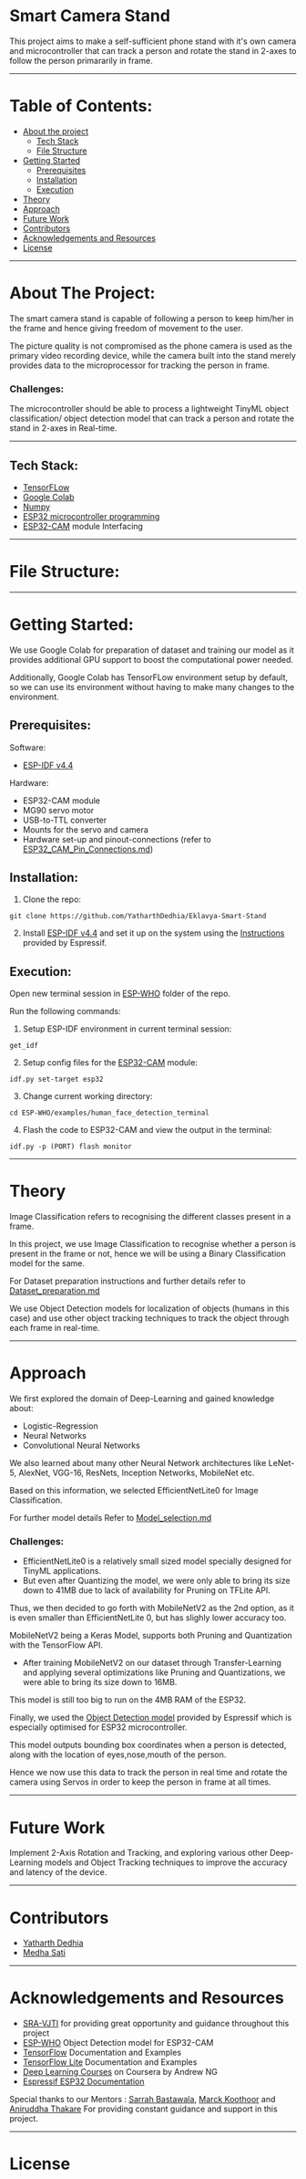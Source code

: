 # Smart Camera Stand

This project aims to make a self-sufficient phone stand with it's own camera and microcontroller that can track a person and rotate the stand in 2-axes to follow the person primararily in frame. 

---

# Table of Contents:
* [About the project](#about-the-project)
    * [Tech Stack](#tech-stack)
    * [File Structure](#file-structure)
* [Getting Started](#getting-started)
    * [Prerequisites](#prerequisites)
    * [Installation](#installation)
    * [Execution](#execution)
* [Theory](#theory)
* [Approach](#approach)
* [Future Work](#future-work)
* [Contributors](#contributors)
* [Acknowledgements and Resources](#acknowledgements-and-resources)
* [License](#license)
---

# About The Project:
The smart camera stand is capable of following a person to keep him/her in the frame and hence giving freedom of movement to the user.

The picture quality is not compromised as the phone camera is used as the primary video recording device, while the camera built into the stand merely provides data to the microprocessor for tracking the person in frame.

### **Challenges:**

The microcontroller should be able to process a lightweight TinyML object classification/ object detection model that can track a person and rotate the stand in 2-axes in Real-time.

---

## Tech Stack:
* [TensorFLow](tensorflow.org)
* [Google Colab]()
* [Numpy]()
* [ESP32 microcontroller programming](https://docs.espressif.com/projects/esp-idf/en/latest/esp32/get-started/)
* [ESP32-CAM](https://github.com/espressif/esp32-camera) module Interfacing

---

# File Structure:

---

# Getting Started:
We use Google Colab for preparation of dataset and training our model as it provides additional GPU support to boost the computational power needed.

Additionally, Google Colab has TensorFLow environment setup by default, so we can use its environment without having to make many changes to the environment.

## Prerequisites:
Software:
* [ESP-IDF v4.4](https://github.com/espressif/esp-idf)

Hardware:
* ESP32-CAM module
* MG90 servo motor
* USB-to-TTL converter
* Mounts for the servo and camera 
* Hardware set-up and pinout-connections (refer to [ESP32_CAM_Pin_Connections.md](https://github.com/YatharthDedhia/Eklavya-Smart-Stand/blob/Yatharth-programs/ESP32_CAM_Pin_Connections.md))

## Installation:
1. Clone the repo:
```
git clone https://github.com/YatharthDedhia/Eklavya-Smart-Stand
```
2. Install [ESP-IDF v4.4](https://github.com/espressif/esp-idf) and set it up on the system using the [Instructions](https://docs.espressif.com/projects/esp-idf/en/latest/esp32/get-started/) provided by Espressif.

## Execution:
Open new terminal session in [ESP-WHO](https://github.com/YatharthDedhia/Eklavya-Smart-Stand/tree/Yatharth-programs/ESP-WHO) folder of the repo.

Run the following commands:

1. Setup ESP-IDF environment in current terminal session:
```
get_idf
```
2. Setup config files for the [ESP32-CAM](https://github.com/espressif/esp32-camera) module:
```
idf.py set-target esp32
```
3. Change current working directory:
```
cd ESP-WHO/examples/human_face_detection_terminal
```
4. Flash the code to ESP32-CAM and view the output in the terminal: 
```
idf.py -p (PORT) flash monitor
```

---

# Theory
Image Classification refers to recognising the different classes present in a frame.

In this project, we use Image Classification to recognise whether a person is present in the frame or not, hence we will be using a Binary Classification model for the same.

For Dataset preparation instructions and further details refer to [Dataset_preparation.md](https://github.com/YatharthDedhia/Eklavya-Smart-Stand/blob/Yatharth-programs/CIFAR-100_Dataset/Dataset_preparation.md)

We use Object Detection models for localization of objects (humans in this case) and use other object tracking techniques to track the object through each frame in real-time.

---

# Approach
We first explored the domain of Deep-Learning and gained knowledge about:
* Logistic-Regression
* Neural Networks
* Convolutional Neural Networks

We also learned about many other Neural Network architectures like LeNet-5, AlexNet, VGG-16, ResNets, Inception Networks, MobileNet etc.

Based on this information, we selected EfficientNetLite0 for Image Classification.

For further model details Refer to [Model_selection.md]()

### Challenges:
* EfficientNetLite0 is a relatively small sized model specially designed for TinyML applications.
* But even after Quantizing the model, we were only able to bring its size down to 41MB due to lack of availability for Pruning on TFLite API.

Thus, we then decided to go forth with MobileNetV2 as the 2nd option, as it is even smaller than EfficientNetLite 0, but has slighly lower accuracy too.

MobileNetV2 being a Keras Model, supports both Pruning and Quantization with the TensorFlow API.

* After training MobileNetV2 on our dataset through Transfer-Learning and applying several optimizations like Pruning and Quantizations, we were able to bring its size down to 16MB.

This model is still too big to run on the 4MB RAM of the ESP32.

Finally, we used the [Object Detection model](https://github.com/espressif/esp-who) provided by Espressif which is especially optimised for ESP32 microcontroller.

This model outputs bounding box coordinates when a person is detected, along with the location of eyes,nose,mouth of the person.

Hence we now use this data to track the person in real time and rotate the camera using Servos in order to keep the person in frame at all times.

---

# Future Work
Implement 2-Axis Rotation and Tracking, and exploring various other Deep-Learning models and Object Tracking techniques to improve the accuracy and latency of the device.

---

# Contributors
* [Yatharth Dedhia](https://github.com/YatharthDedhia)
* [Medha Sati](https://github.com/MedhaSati2002)

---

# Acknowledgements and Resources
* [SRA-VJTI](https://github.com/SRA-VJTI) for providing great opportunity and guidance throughout this project
* [ESP-WHO](https://github.com/espressif/esp-who) Object Detection model for ESP32-CAM
* [TensorFlow](https://www.tensorflow.org/) Documentation and Examples
* [TensorFlow Lite](https://www.tensorflow.org/lite) Documentation and Examples
* [Deep Learning Courses](https://www.coursera.org/specializations/deep-learning)  on Coursera by Andrew NG
* [Espressif ESP32 Documentation](https://docs.espressif.com/projects/esp-idf/en/latest/esp32/get-started/index.html)

Special thanks to our Mentors : [Sarrah Bastawala](https://github.com/sarrah-basta), [Marck Koothoor]() and [Aniruddha Thakare]()
For providing constant guidance and support in this project.

---

# License